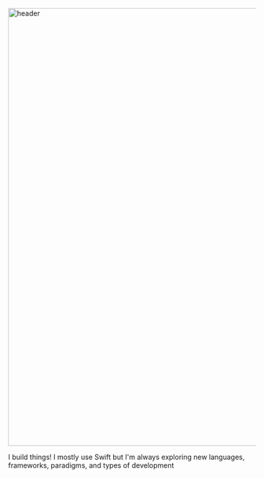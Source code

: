 <img width="891" alt="header" src="https://github.com/carsongro/carsongro/assets/94569763/ca60d2a3-3525-4e56-b56f-d9ddf27d970c">

I build things! I mostly use Swift but I'm always exploring new languages, frameworks, paradigms, and types of development
